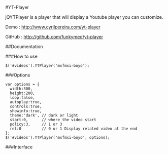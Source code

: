 #YT-Player

jQYTPlayer is a player that will display a Youtube player you can customize.

Demo : http://www.cyrilpereira.com/yt-player

GitHub : http://github.com/funkymed/yt-player

##Documentation

###How to use

~~~
$('#videos').YTPlayer('mxfmxi-boyo');
~~~

###Options

~~~
var options = {
  width:300,
  height:200,
  loop:false,
  autoplay:true,
  controls:true,
  showinfo:true,
  theme:'dark', // dark or light
  start:0,      // where the video start
  policy:3,     // 1 or 3
  rel:0         // 0 or 1 Display related video at the end
};
$('#videos').YTPlayer('mxfmxi-boyo', options);
~~~

###Interface